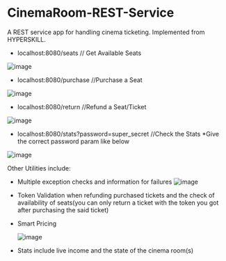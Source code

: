 # CinemaRoom-REST-Service
A REST service app for handling cinema ticketing. Implemented from HYPERSKILL.

- localhost:8080/seats
// Get Available Seats

![image](https://github.com/ataberkuysal/CinemaRoom-REST-Service/assets/54504620/26def129-d65a-49a6-9c69-b30da13ee348)

- localhost:8080/purchase
//Purchase a Seat

![image](https://github.com/ataberkuysal/CinemaRoom-REST-Service/assets/54504620/9cb81ce8-8fe0-403e-98dc-cb5e886a4251)

- localhost:8080/return
//Refund a Seat/Ticket

![image](https://github.com/ataberkuysal/CinemaRoom-REST-Service/assets/54504620/4a262d4d-0024-445e-ad01-f531973fe445)

- localhost:8080/stats?password=super_secret
//Check the Stats
*Give the correct password param like below

![image](https://github.com/ataberkuysal/CinemaRoom-REST-Service/assets/54504620/ebd0bab4-28f3-4545-af43-ca6d485e9124)


Other Utilities include:
- Multiple exception checks and information for failures
  ![image](https://github.com/ataberkuysal/CinemaRoom-REST-Service/assets/54504620/7201f814-3eff-4592-beec-95649d064739)

- Token Validation when refunding purchased tickets and the check of availability of seats(you can only return a ticket with the token you got after purchasing the said ticket)
- Smart Pricing
  
  ![image](https://github.com/ataberkuysal/CinemaRoom-REST-Service/assets/54504620/e6b6e3d9-0ba3-445e-96fc-8dd30dfc3507)
- Stats include live income and the state of the cinema room(s) 
